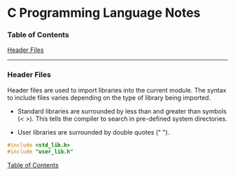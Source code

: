 # C Programming Language Notes

### <a name="toc"></a>Table of Contents

[Header Files](#header_files)

---

### <a name="header_files"></a>Header Files
Header files are used to import libraries into the current module.
The syntax to include files varies depending on the type of library being 
imported.

  - Standard libraries are surrounded by less than and greater than symbols 
  (< >). This tells the compiler to search in pre-defined system directories.
  
  - User libraries are surrounded by double quotes (" ").

```C
#include <std_lib.h>
#include "user_lib.h"
```

[Table of Contents](#toc)
